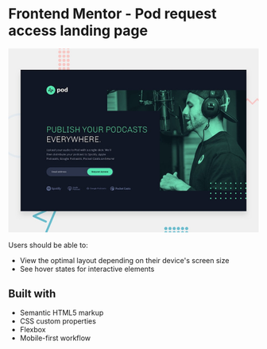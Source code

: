 # Frontend Mentor - Pod request access landing page

![Design preview for the Pod request access landing page coding challenge](./preview.jpg)

Users should be able to:

- View the optimal layout depending on their device's screen size
- See hover states for interactive elements

## Built with

- Semantic HTML5 markup
- CSS custom properties
- Flexbox
- Mobile-first workflow